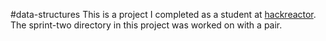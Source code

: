 #data-structures
This is a project I completed as a student at [hackreactor](http://hackreactor.com). The sprint-two directory in this project was worked on with a pair.

